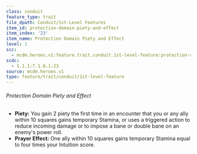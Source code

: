 ```yaml
---
class: conduit
feature_type: trait
file_dpath: Conduit/1st-Level Features
item_id: protection-domain-piety-and-effect
item_index: '23'
item_name: Protection Domain Piety and Effect
level: 1
scc:
  - mcdm.heroes.v1:feature.trait.conduit.1st-level-feature:protection-domain-piety-and-effect
scdc:
  - 1.1.1:7.1.8.1:23
source: mcdm.heroes.v1
type: feature/trait/conduit/1st-level-feature
---
```


###### Protection Domain Piety and Effect

- **Piety:** You gain 2 piety the first time in an encounter that you or any ally within 10 squares gains temporary Stamina, or uses a triggered action to reduce incoming damage or to impose a bane or double bane on an enemy's power roll.
- **Prayer Effect:** One ally within 10 squares gains temporary Stamina equal to four times your Intuition score.
